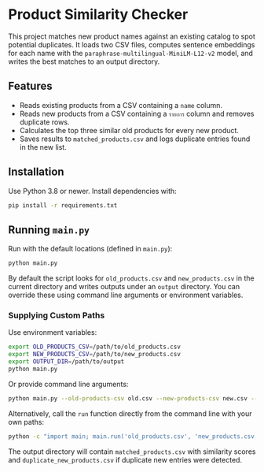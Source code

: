 # Product Similarity Checker

This project matches new product names against an existing catalog to spot potential duplicates. It loads two CSV files, computes sentence embeddings for each name with the `paraphrase-multilingual-MiniLM-L12-v2` model, and writes the best matches to an output directory.

## Features

- Reads existing products from a CSV containing a `name` column.
- Reads new products from a CSV containing a `รายการ` column and removes duplicate rows.
- Calculates the top three similar old products for every new product.
- Saves results to `matched_products.csv` and logs duplicate entries found in the new list.

## Installation

Use Python 3.8 or newer. Install dependencies with:

```bash
pip install -r requirements.txt
```

## Running `main.py`

Run with the default locations (defined in `main.py`):

```bash
python main.py
```

By default the script looks for `old_products.csv` and `new_products.csv` in the current directory and writes outputs under an `output` directory.
You can override these using command line arguments or environment variables.

### Supplying Custom Paths

Use environment variables:

```bash
export OLD_PRODUCTS_CSV=/path/to/old_products.csv
export NEW_PRODUCTS_CSV=/path/to/new_products.csv
export OUTPUT_DIR=/path/to/output
python main.py
```

Or provide command line arguments:

```bash
python main.py --old-products-csv old.csv --new-products-csv new.csv --output-dir out
```

Alternatively, call the `run` function directly from the command line with your own paths:

```bash
python -c "import main; main.run('old_products.csv', 'new_products.csv', 'output_dir')"
```

The output directory will contain `matched_products.csv` with similarity scores and `duplicate_new_products.csv` if duplicate new entries were detected.
